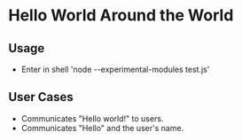 # Hello World Around the World

## Usage
* Enter in shell 'node --experimental-modules test.js'

## User Cases
* Communicates "Hello world!" to users.
* Communicates "Hello" and the user's name.
